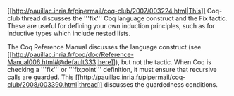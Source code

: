 [[http://pauillac.inria.fr/pipermail/coq-club/2007/003224.html|This]] Coq-club thread discusses the '''fix''' Coq language construct and the Fix tactic.  These are useful for defining your own induction principles, such as for inductive types which include nested lists.

The Coq Reference Manual discusses the language construct (see [[http://pauillac.inria.fr/coq/doc/Reference-Manual006.html#@default333|here]]), but not the tactic.  When Coq is checking a '''fix''' or '''fixpoint''' definition, it must ensure that recursive calls are guarded.  This
[[http://pauillac.inria.fr/pipermail/coq-club/2008/003390.html|thread]]
discusses the guardedness conditions.
